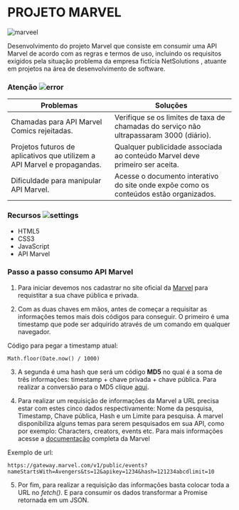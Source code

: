 # PROJETO MARVEL
![marveel](https://user-images.githubusercontent.com/60737355/82138683-b7d38e00-97f8-11ea-9e5a-4f05b58db2c7.png)

Desenvolvimento do projeto Marvel que consiste em consumir uma API Marvel de acordo com as regras e termos de uso, incluindo os requisitos exigidos pela situação problema da empresa fictícia NetSolutions , atuante em  projetos na área de desenvolvimento de software.

### Atenção ![error](https://user-images.githubusercontent.com/60737355/82158553-192e4800-985f-11ea-83c3-386661a18195.png)

|Problemas                                                                                  | Soluções |
|-----------                                                                                   | --------------- |
| Chamadas para API Marvel Comics rejeitadas.  | Verifique se os limites de taxa de chamadas do serviço não ultrapassaram 3000 (diário). |
| Projetos futuros de aplicativos que utilizem a API Marvel  e propagandas.	  |  Qualquer publicidade associada ao conteúdo Marvel deve primeiro ser aceita.|
| Dificuldade para manipular API Marvel. | Acesse o documento interativo do site onde expõe como os conteúdos estão organizados.

### Recursos ![settings](https://user-images.githubusercontent.com/60737355/82158745-141dc880-9860-11ea-9556-d363e3dd72ab.png)
- HTML5
- CSS3
- JavaScript
- API Marvel

### Passo a passo consumo API Marvel

1. Para iniciar devemos nos cadastrar no site oficial da [Marvel](https://www.marvel.com/signin?referer=https%3A%2F%2Fdeveloper.marvel.com%2Faccount) para requistitar a sua chave pública e privada.

2. Com as duas chaves em mãos, antes de começar a requisitar as informações temos mais dois códigos para conseguir. O primeiro é uma timestamp que pode ser adquirido através de um comando em qualquer navegador.

Código para pegar a timestamp atual:
```
Math.floor(Date.now() / 1000)
```

3. A segunda é uma hash que será um código **MD5** no qual é a soma de três informações: timestamp + chave privada + chave pública. Para realizar a conversão para o MD5 clique [aqui](https://blueimp.github.io/JavaScript-MD5/).

4. Para realizar um requisição de informações da Marvel a URL precisa estar com estes cinco dados respectivamente: Nome da pesquisa, Timestamp, Chave pública, Hash e um Limite para pesquisa. A marvel disponibiliza alguns temas para serem pesquisados em sua API, como por exemplo: Characters, creators, events etc. Para mais informações acesse a [documentação](https://developer.marvel.com/docs) completa da Marvel

Exemplo de url:
```
https://gateway.marvel.com/v1/public/events?nameStartsWith=Avengers&ts=12&apikey=1234&hash=121234abcdlimit=10
```
5. Por fim, para realizar a requisição das informações basta colocar toda a URL no _fetch()_. E para consumir os dados transformar a Promise retornada em um JSON. 
